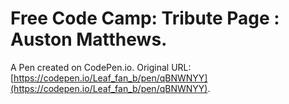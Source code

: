 # Free Code Camp:  Tribute Page : Auston Matthews.

A Pen created on CodePen.io. Original URL: [https://codepen.io/Leaf_fan_b/pen/qBNWNYY](https://codepen.io/Leaf_fan_b/pen/qBNWNYY).


